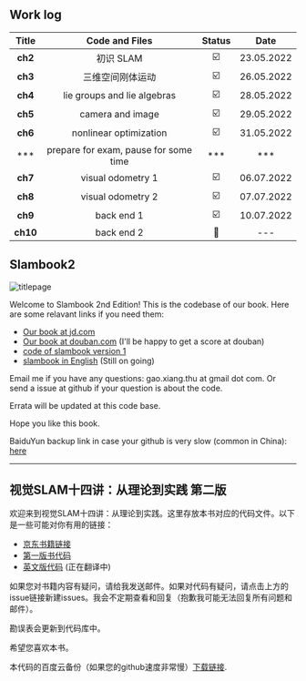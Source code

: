 ## Work log

|                     Title                     |                        Code and Files                        |         Status          |    Date    |
| :-------------------------------------------: | :----------------------------------------------------------: | :---------------------: | :--------: |
|          **ch2**          | 初识 SLAM | :ballot_box_with_check: | 23.05.2022 |
|          **ch3**          | 三维空间刚体运动 | :ballot_box_with_check: | 26.05.2022 |
|          **ch4**          | lie groups and lie algebras | :ballot_box_with_check: | 28.05.2022 |
|          **ch5**          | camera and image | :ballot_box_with_check: | 29.05.2022 |
|          **ch6**          | nonlinear optimization | :ballot_box_with_check: | 31.05.2022 |
|*** | prepare for exam, pause for some time | *** | *** |
|          **ch7**          | visual odometry 1 | :ballot_box_with_check: | 06.07.2022 |
|          **ch8**          | visual odometry 2 | :ballot_box_with_check: | 07.07.2022 |
|          **ch9**          | back end 1 | :ballot_box_with_check: | 10.07.2022 |
|          **ch10**          | back end 2 | :construction: | --- |

## Slambook2

![titlepage](./figures/title.png)

Welcome to Slambook 2nd Edition! This is the codebase of our book. Here are some relavant links if you need them:

- [Our book at jd.com](https://item.jd.com/12666058.html)
- [Our book at douban.com](https://book.douban.com/subject/27028215/) (I'll be happy to get a score at douban)
- [code of slambook version 1](https://github.com/gaoxiang12/slambook)
- [slambook in English](https://github.com/gaoxiang12/slambook-en) (Still on going)

Email me if you have any questions: gao.xiang.thu at gmail dot com. Or send a issue at github if your question is about the code.

Errata will be updated at this code base.

Hope you like this book.

BaiduYun backup link in case your github is very slow (common in China): [here](https://pan.baidu.com/s/1XQwpnDb3BOvxXZhL-03p3w)

---

## 视觉SLAM十四讲：从理论到实践 第二版

欢迎来到视觉SLAM十四讲：从理论到实践。这里存放本书对应的代码文件。以下是一些可能对你有用的链接：

- [京东书籍链接](https://item.jd.com/12666058.html)
- [第一版书代码](https://github.com/gaoxiang12/slambook)
- [英文版代码](https://github.com/gaoxiang12/slambook-en) (正在翻译中)

如果您对书籍内容有疑问，请给我发送邮件。如果对代码有疑问，请点击上方的issue链接新建issues。我会不定期查看和回复（抱歉我可能无法回复所有问题和邮件）。

勘误表会更新到代码库中。

希望您喜欢本书。

本代码的百度云备份（如果您的github速度非常慢）[下载链接](https://pan.baidu.com/s/1XQwpnDb3BOvxXZhL-03p3w).

